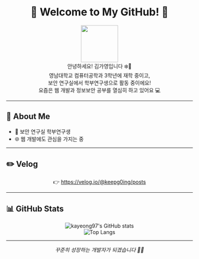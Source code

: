 <h1 align="center">🐧 Welcome to My GitHub! 🐧</h1>

<p align="center">
  <img src="https://media.giphy.com/media/dzaUX7CAG0Ihi/giphy.gif" width="100" /><br>
  안녕하세요! 김가영입니다 ❄️🐧<br>
  영남대학교 컴퓨터공학과 3학년에 재학 중이고,<br>
  보안 연구실에서 학부연구생으로 활동 중이에요!<br>
  요즘은 웹 개발과 정보보안 공부를 열심히 하고 있어요 💻
</p>

---

## 🧊 About Me
- 🔐 보안 연구실 학부연구생
- 🌐 웹 개발에도 관심을 가지는 중
---

## ✏️ Velog
<p align="center">
  👉 <a href="https://velog.io/@keepg0ing/posts">https://velog.io/@keepg0ing/posts</a>
</p>

---

## 📊 GitHub Stats

<p align="center">
  <img src="https://github-readme-stats.vercel.app/api?username=kayeong97&show_icons=true&theme=tokyonight" alt="kayeong97's GitHub stats" />
  <br>
  <img src="https://github-readme-stats.vercel.app/api/top-langs/?username=kayeong97&layout=compact&theme=tokyonight" alt="Top Langs" />
</p>

---

<p align="center">
  <em>꾸준히 성장하는 개발자가 되겠습니다 🐧✨</em>
</p>
